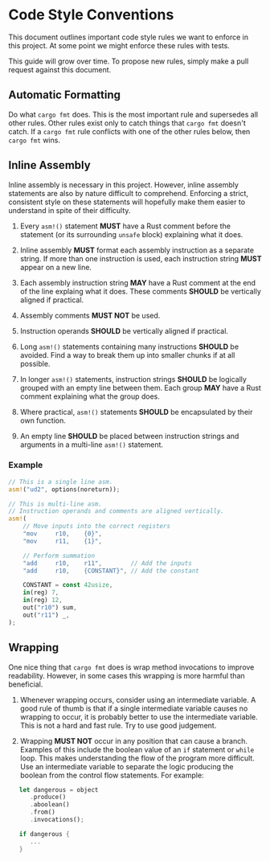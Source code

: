 # Code Style Conventions

This document outlines important code style rules we want to enforce in this
project. At some point we might enforce these rules with tests.

This guide will grow over time. To propose new rules, simply make a pull
request against this document.

## Automatic Formatting

Do what `cargo fmt` does. This is the most important rule and supersedes all
other rules. Other rules exist only to catch things that `cargo fmt` doesn't
catch. If a `cargo fmt` rule conflicts with one of the other rules below, then
`cargo fmt` wins.

## Inline Assembly

Inline assembly is necessary in this project. However, inline assembly
statements are also by nature difficult to comprehend. Enforcing a strict,
consistent style on these statements will hopefully make them easier to
understand in spite of their difficulty.

1. Every `asm!()` statement **MUST** have a Rust comment before the statement
   (or its surrounding `unsafe` block) explaining what it does.

2. Inline assembly **MUST** format each assembly instruction as a separate
   string. If more than one instruction is used, each instruction string
   **MUST** appear on a new line.

3. Each assembly instruction string **MAY** have a Rust comment at the end of
   the line explaing what it does. These comments **SHOULD** be vertically
   aligned if practical.

4. Assembly comments **MUST NOT** be used.

5. Instruction operands **SHOULD** be vertically aligned if practical.

6. Long `asm!()` statements containing many instructions **SHOULD** be avoided.
   Find a way to break them up into smaller chunks if at all possible.

7. In longer `asm!()` statements, instruction strings **SHOULD** be logically
   grouped with an empty line between them. Each group **MAY** have a Rust
   comment explaining what the group does.

8. Where practical, `asm!()` statements **SHOULD** be encapsulated by their own
   function.

9. An empty line **SHOULD** be placed between instruction strings and
   arguments in a multi-line `asm!()` statement.

### Example

```rust
// This is a single line asm.
asm!("ud2", options(noreturn));

// This is multi-line asm.
// Instruction operands and comments are aligned vertically.
asm!(
    // Move inputs into the correct registers
    "mov     r10,    {0}",
    "mov     r11,    {1}",

    // Perform summation
    "add     r10,    r11",        // Add the inputs
    "add     r10,    {CONSTANT}", // Add the constant

    CONSTANT = const 42usize,
    in(reg) 7,
    in(reg) 12,
    out("r10") sum,
    out("r11") _,
);
```

## Wrapping

One nice thing that `cargo fmt` does is wrap method invocations to improve
readability. However, in some cases this wrapping is more harmful than
beneficial.

1. Whenever wrapping occurs, consider using an intermediate variable. A good
   rule of thumb is that if a single intermediate variable causes no wrapping
   to occur, it is probably better to use the intermediate variable. This is
   not a hard and fast rule. Try to use good judgement.

2. Wrapping **MUST NOT** occur in any position that can cause a branch.
   Examples of this include the boolean value of an `if` statement or `while`
   loop. This makes understanding the flow of the program more difficult. Use
   an intermediate variable to separate the logic producing the boolean from
   the control flow statements. For example:

```rust
   let dangerous = object
      .produce()
      .aboolean()
      .from()
      .invocations();

   if dangerous {
      ...
   }
```

